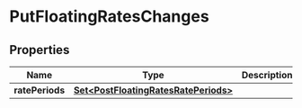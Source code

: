 

# PutFloatingRatesChanges


## Properties

| Name | Type | Description | Notes |
|------------ | ------------- | ------------- | -------------|
|**ratePeriods** | [**Set&lt;PostFloatingRatesRatePeriods&gt;**](PostFloatingRatesRatePeriods.md) |  |  [optional] |



